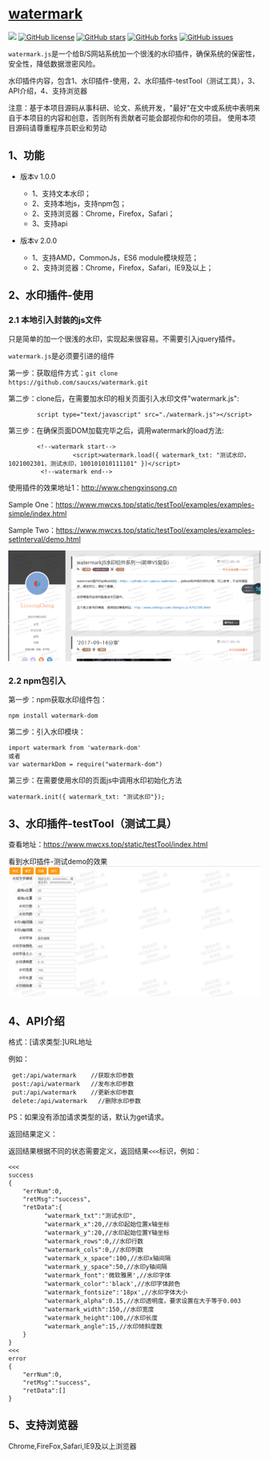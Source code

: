 # [watermark](https://github.com/saucxs/watermark)
[![](https://img.shields.io/badge/Powered%20by-saucxs%20-brightgreen.svg)](https://github.com/saucxs/watermark)
[![GitHub license](https://img.shields.io/github/license/saucxs/watermark.svg)](https://github.com/saucxs/watermark/blob/master/LICENSE)
[![GitHub stars](https://img.shields.io/github/stars/saucxs/watermark.svg)](https://github.com/saucxs/watermark/stargazers)
[![GitHub forks](https://img.shields.io/github/forks/saucxs/watermark.svg)](https://github.com/saucxs/watermark/network)
[![GitHub issues](https://img.shields.io/github/issues/saucxs/watermark.svg)](https://github.com/saucxs/watermark/issues)


`watermark.js`是一个给B/S网站系统加一个很浅的水印插件，确保系统的保密性，安全性，降低数据泄密风险。

水印插件内容，包含1、水印插件-使用，2、水印插件-testTool（测试工具），3、API介绍，4、支持浏览器

注意：基于本项目源码从事科研、论文、系统开发，"最好"在文中或系统中表明来自于本项目的内容和创意，否则所有贡献者可能会鄙视你和你的项目。 使用本项目源码请尊重程序员职业和劳动

## 1、功能
+ 版本v 1.0.0
    - 1、支持文本水印；
    - 2、支持本地js，支持npm包；
    - 2、支持浏览器：Chrome，Firefox，Safari；
    - 3、支持api

+ 版本v 2.0.0
    - 1、支持AMD，CommonJs，ES6 module模块规范；
    - 2、支持浏览器：Chrome，Firefox，Safari，IE9及以上；    

## 2、水印插件-使用

### 2.1 本地引入封装的js文件

只是简单的加一个很浅的水印，实现起来很容易。不需要引入jquery插件。

`watermark.js`是必须要引进的组件

第一步：获取组件方式：`git clone https://github.com/saucxs/watermark.git`

第二步：clone后，在需要加水印的相关页面引入水印文件"watermark.js":
```
        script type="text/javascript" src="./watermark.js"></script>
```

第三步：在确保页面DOM加载完毕之后，调用watermark的load方法:
```
        <!--watermark start-->
        		  <script>watermark.load({ watermark_txt: "测试水印，1021002301，测试水印，100101010111101" })</script>
         <!--watermark end-->
```

使用插件的效果地址1：http://www.chengxinsong.cn

Sample One：https://www.mwcxs.top/static/testTool/examples/examples-simple/index.html

Sample Two：https://www.mwcxs.top/static/testTool/examples/examples-setInterval/demo.html


![image](./examples/img/demo.png)

### 2.2 npm包引入

第一步：npm获取水印组件包： 
````
npm install watermark-dom
````
第二步：引入水印模块：
````
import watermark from 'watermark-dom'
或者
var watermarkDom = require("watermark-dom")
````
第三步：在需要使用水印的页面js中调用水印初始化方法
````
watermark.init({ watermark_txt: "测试水印"});
````


## 3、水印插件-testTool（测试工具）

查看地址：https://www.mwcxs.top/static/testTool/index.html

看到水印插件-测试demo的效果
![image](./examples/img/demo2.png)


## 4、API介绍
    
 格式：[请求类型:]URL地址
 
 例如：
 
     get:/api/watermark    //获取水印参数
     post:/api/watermark   //发布水印参数
     put:/api/watermark    //更新水印参数
     delete:/api/watermark   //删除水印参数
     
 PS：如果没有添加请求类型的话，默认为get请求。
 
 返回结果定义：
 
 返回结果根据不同的状态需要定义，返回结果`<<<`标识，例如：
 
    <<<
    success
    {
        "errNum":0,
        "retMsg":"success",
        "retData":{
              "watermark_txt":"测试水印",
              "watermark_x":20,//水印起始位置x轴坐标
              "watermark_y":20,//水印起始位置Y轴坐标
              "watermark_rows":0,//水印行数
              "watermark_cols":0,//水印列数
              "watermark_x_space":100,//水印x轴间隔
              "watermark_y_space":50,//水印y轴间隔
              "watermark_font":'微软雅黑',//水印字体
              "watermark_color":'black',//水印字体颜色
              "watermark_fontsize":'18px',//水印字体大小
              "watermark_alpha":0.15,//水印透明度，要求设置在大于等于0.003
              "watermark_width":150,//水印宽度
              "watermark_height":100,//水印长度
              "watermark_angle":15,//水印倾斜度数
        }
    }
    <<<
    error
    {
        "errNum":0,
        "retMsg":"success",
        "retData":[]
    }

## 5、支持浏览器
Chrome,FireFox,Safari,IE9及以上浏览器
